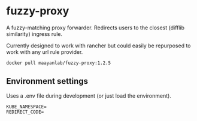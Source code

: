 # fuzzy-proxy
A fuzzy-matching proxy forwarder. Redirects users to the closest (difflib similarity) ingress rule.

Currently designed to work with rancher but could easily be repurposed to work with any url rule provider.

`docker pull maayanlab/fuzzy-proxy:1.2.5`

## Environment settings
Uses a .env file during development (or just load the environment).

```env
KUBE_NAMESPACE=
REDIRECT_CODE=
```

